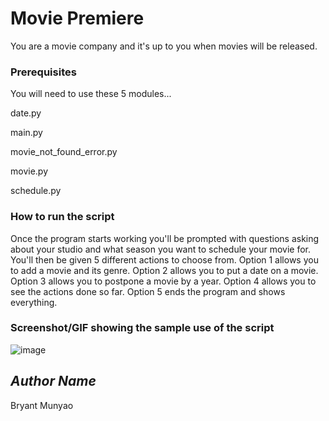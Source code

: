 # Movie Premiere
<!--Remove the below lines and add yours -->
You are a movie company and it's up to you when movies will be released.

### Prerequisites
<!--Remove the below lines and add yours -->
You will need to use these 5 modules...
<!--Remove the below lines and add yours -->
date.py
<!--Remove the below lines and add yours -->
main.py
<!--Remove the below lines and add yours -->
movie_not_found_error.py
<!--Remove the below lines and add yours -->
movie.py
<!--Remove the below lines and add yours -->
schedule.py


### How to run the script
<!--Remove the below lines and add yours -->
Once the program starts working you'll be prompted with questions asking about your studio and what season you want to schedule your movie for. You'll then be given 5 different actions to choose from. Option 1 allows you to add a movie and its genre. Option 2 allows you to put a date on a movie. Option 3 allows you to postpone a movie by a year. Option 4 allows you to see the actions done so far. Option 5 ends the program and shows everything.


### Screenshot/GIF showing the sample use of the script
<!--Remove the below lines and add yours -->
![image](https://user-images.githubusercontent.com/95987374/224518559-f9aefc82-c6e2-4a55-80e6-aaa52ca10ec7.png)

## *Author Name*
<!--Remove the below lines and add yours -->
Bryant Munyao

